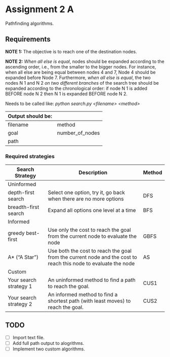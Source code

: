 # Assignment 2 A
Pathfinding algorithms.

## Requirements
**NOTE 1:** The objective is to reach one of the destination nodes.

**NOTE 2:** *When all else is equal*, nodes should be expanded according to the ascending order, i.e., from the smaller to the bigger nodes. For instance, when all else are being equal between nodes 4 and 7, Node 4 should be expanded before Node 7. Furthermore, *when all else is equal*, the two nodes N 1 and N 2 *on two different branches* of the search tree should be expanded according to the chronological order: if node N 1 is added BEFORE node N 2 then N 1 is expanded BEFORE node N 2.

Needs to be called like: *python search.py \<filename> \<method>*

| Output should be: | |
| - | - |
| filename | method |
| goal | number_of_nodes |
| path |

### Required strategies
| Search Strategy | Description | Method |
| -- | -- | -- |
| Uninformed |
| depth-first search | Select one option, try it, go back when there are no more options | DFS |
| breadth-first search | Expand all options one level at a time | BFS |
| Informed |
| greedy best-first | Use only the cost to reach the goal from the current node to evaluate the node | GBFS |
| A* (“A Star”) | Use both the cost to reach the goal from the current node and the cost to reach this node to evaluate the node | AS |
| Custom |
| Your search strategy 1 | An uninformed method to find a path to reach the goal. | CUS1 |
| Your search strategy 2 | An informed method to find a shortest path (with least moves) to reach the goal. | CUS2 |

## TODO
- [ ] Import text file.
- [ ] Add full path output to alogrithms.
- [ ] Implement two custom algorithms.
